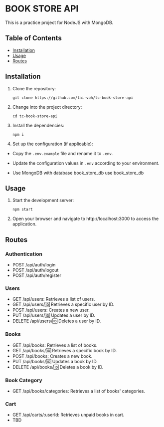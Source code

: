 # BOOK STORE API

This is a practice project for NodeJS with MongoDB.

## Table of Contents

- [Installation](#installation)
- [Usage](#usage)
- [Routes](#routes)

## Installation

1. Clone the repository:
   ```shell
   git clone https://github.com/tai-voh/tc-book-store-api
   ```
2.  Change into the project directory:
    ```shell
    cd tc-book-store-api
    ```
3.  Install the dependencies:
    ```shell
    npm i
    ```
4.  Set up the configuration (if applicable):

- Copy the `.env.example` file and rename it to `.env`.

- Update the configuration values in `.env` according to your environment.

- Use MongoDB with database book_store_db
	use book_store_db

## Usage

1. Start the development server:
   ```shell
   npm start
   ```

2.  Open your browser and navigate to http://localhost:3000 to access the application.

## Routes

### Authentication
-   POST /api/auth/login
-   POST /api/auth/logout
-   POST /api/auth/register

### Users
-   GET /api/users: Retrieves a list of users.
-   GET /api/users/:id: Retrieves a specific user by ID.
-   POST /api/users: Creates a new user.
-   PUT /api/users/:id: Updates a user by ID.
-   DELETE /api/users/:id: Deletes a user by ID.

### Books
-   GET /api/books: Retrieves a list of books.
-   GET /api/books/:id: Retrieves a specific book by ID.
-   POST /api/books: Creates a new book.
-   PUT /api/books/:id: Updates a book by ID.
-   DELETE /api/books/:id: Deletes a book by ID.

### Book Category
-   GET /api/books/categories: Retrieves a list of books' categories.

### Cart
-   GET /api/carts/:userId: Retrieves unpaid books in cart.
-   TBD